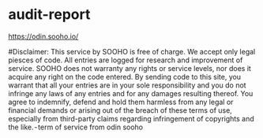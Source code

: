 # audit-report
https://odin.sooho.io/

#Disclaimer: This service by SOOHO is free of charge. We accept only legal piesces of code. All entries are logged for research and improvement of service. SOOHO does not warranty any rights or service levels, nor does it acquire any right on the code entered. By sending code to this site, you warrant that all your entries are in your sole responsibility and you do not infringe any laws of any entries and for any damages resulting thereof. You agree to indemnify, defend and hold them harmless from any legal or financial demands or arising out of the breach of these terms of use, especially from third-party claims regarding infringement of copyrights and the like. - term of service from odin sooho
